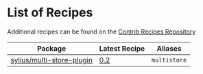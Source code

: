 # List of Recipes

Additional recipes can be found on the [Contrib Recipes Repository](https://github.com/symfony/recipes-contrib/blob/flex/main/RECIPES.md)

| Package | Latest Recipe | Aliases |
| --- | --- | --- |
| [sylius/multi-store-plugin](https://packagist.org/packages/sylius/multi-store-plugin) | [0.2](sylius/multi-store-plugin/0.2) | `multistore` |